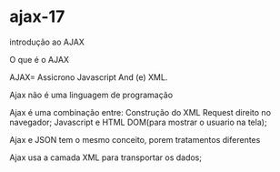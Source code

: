 # ajax-17
introdução ao AJAX

O que é o AJAX

AJAX= Assicrono Javascript And (e) XML.

Ajax não é uma linguagem de programação

Ajax é uma combinação entre:
Construção do XML Request direito no navegador;
Javascript e HTML DOM(para mostrar o usuario na tela);

Ajax e JSON tem o mesmo conceito, porem tratamentos diferentes

Ajax usa a camada XML para transportar os dados;